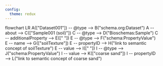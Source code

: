 ```yaml
---
config:
  theme: redux
---
```

flowchart LR
    A(["Dataset001"]) -- @type --> B("schema.org:Dataset")
    A -- about --> C(["Sample001 (soil)"])
    C -- @type --> D("Bioschemas:Sample")
    C -- additionalProperty --> E([" "])
    E -- @type --> F("schema:PropertyValue")
    E -- name --> G(["soilTexture"])
    E -- propertyID --> H("link to semantic concept of soilTexture")
    E -- value --> I([" "])
    I -- @type --> J("schema:PropertyValue")
    I -- value --> K(["coarse sand"])
    I -- propertyID --> L("link to semantic concept of coarse sand")
